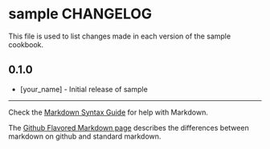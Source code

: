 # sample CHANGELOG

This file is used to list changes made in each version of the sample cookbook.

## 0.1.0
- [your_name] - Initial release of sample

- - -
Check the [Markdown Syntax Guide](http://daringfireball.net/projects/markdown/syntax) for help with Markdown.

The [Github Flavored Markdown page](http://github.github.com/github-flavored-markdown/) describes the differences between markdown on github and standard markdown.
